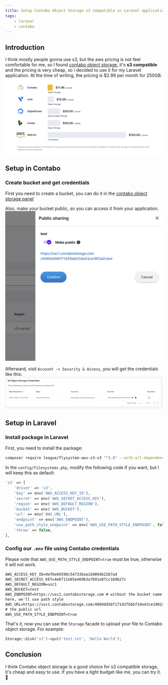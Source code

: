```yaml
---
title: Setup Contabo Object Storage s3 compatible in Laravel application
tags:
    - laravel
    - contabo
---
```


## Introduction
I think mostly people gonna use s3, but the aws pricing is not feel comfortable for me, so I found [contabo object storage](https://contabo.com/en/object-storage/), it's **s3 compatible** and the pricing is very cheap, so i decided to use it for my Laravel application. At the time of writing, the pricing is $2.99 per month for 250GB.
![contabo object storage pricing comparison](/images/contabo-object-storage-price-compare.png)

## Setup in Contabo
### Create bucket and get credentials
First you need to create a bucket, you can do it in the [contabo object storage panel](https://my.contabo.com/object_storage)

Also, make your bucket public, so you can access it from your application.
![contabo public bucket](/images/contabo-public-bucket.png)

Afterward, visit `Account -> Security & Access`, you will get the credentials like this:
![cotabo object storage credentials](/images/contabo-bucket-credentials.png)



## Setup in Laravel
### Install package in Laravel
First, you need to install the package:
```bash
composer require league/flysystem-aws-s3-v3 "^3.0" --with-all-dependencies
```

In the `config/filesystems.php`, modify the following code if you want, but I will keep this as default:
```php
's3' => [
    'driver' => 's3',
    'key' => env('AWS_ACCESS_KEY_ID'),
    'secret' => env('AWS_SECRET_ACCESS_KEY'),
    'region' => env('AWS_DEFAULT_REGION'),
    'bucket' => env('AWS_BUCKET'),
    'url' => env('AWS_URL'),
    'endpoint' => env('AWS_ENDPOINT'),
    'use_path_style_endpoint' => env('AWS_USE_PATH_STYLE_ENDPOINT', false),
    'throw' => false,
],
```

### Config our `.env` file using Contabo credentials
Please note that `AWS_USE_PATH_STYLE_ENDPOINT=true` must be true, otherwise it will not work.

```dotenv
AWS_ACCESS_KEY_ID=9ef6e69598c547336aa1d4004b2267ad
AWS_SECRET_ACCESS_KEY=4ebf11e65e469b3a7b91e87cc169b27c
AWS_DEFAULT_REGION=usc1
AWS_BUCKET=test
AWS_ENDPOINT=https://usc1.contabostorage.com # without the bucket name here, we'll use path style
AWS_URL=https://usc1.contabostorage.com/4069dd56f17142fbbbf34e43ce1902a0:test # the public url
AWS_USE_PATH_STYLE_ENDPOINT=true
```

That's it, now you can use the `Storage` facade to upload your file to Contabo object storage. For example:
```php
Storage::disk('s3')->put('test.txt', 'Hello World');
```

## Conclusion
I think Contabo object storage is a good choice for s3 compatible storage, it's cheap and easy to use.
If you have a tight budget like me, you can try it. 🚀
